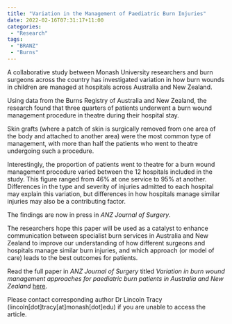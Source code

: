 ```yaml
---
title: "Variation in the Management of Paediatric Burn Injuries"
date: 2022-02-16T07:31:17+11:00
categories:
 - "Research"
tags:
 - "BRANZ"
 - "Burns" 
---
```


<!--more-->

A collaborative study between Monash University researchers and burn surgeons across the country has investigated variation in how burn wounds in children are managed at hospitals across Australia and New Zealand. 

Using data from the Burns Registry of Australia and New Zealand, the research found that three quarters of patients underwent a burn wound management procedure in theatre during their hospital stay. 

Skin grafts (where a patch of skin is surgically removed from one area of the body and attached to another area) were the most common type of management, with more than half the patients who went to theatre undergoing such a procedure.

Interestingly, the proportion of patients went to theatre for a burn wound management procedure varied between the 12 hospitals included in the study. This figure ranged from 46% at one service to 95% at another. Differences in the type and severity of injuries admitted to each hospital may explain this variation, but differences in how hospitals manage similar injuries may also be a contributing factor.

The findings are now in press in *ANZ Journal of Surgery*.

The researchers hope this paper will be used as a catalyst to enhance communication between specialist burn services in Australia and New Zealand to improve our understanding of how different surgeons and hospitals manage similar burn injuries, and which approach (or model of care) leads to the best outcomes for patients. 

Read the full paper in *ANZ Journal of Surgery* titled *Variation in burn wound management approaches for paediatric burn patients in Australia and New Zealand* [here](https://onlinelibrary.wiley.com/doi/abs/10.1111/ans.17435).

Please contact corresponding author Dr Lincoln Tracy (lincoln[dot]tracy[at]monash[dot]edu) if you are unable to access the article.
